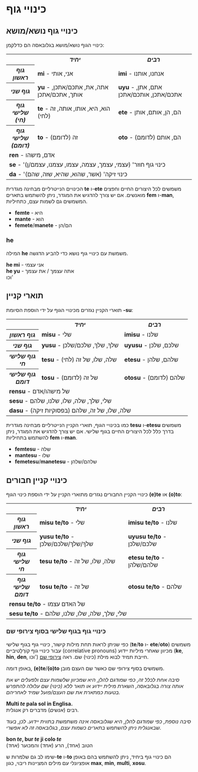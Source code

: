 <h1>כינויי גוף</h1>
<p>
</p>
<h2>כינויי גוף נושא/מושא</h2>
<p>כינויי הגוף נושא/מושא בגלובאסה הם כדלקמן:</p>
<table style="width:100%">
	<tbody>
		<tr>
			<td></td>
			<th><b><i>יחיד</i></b></th>
			<th><b><i>רבים</i></b></th>
		</tr>
		<tr>
			<th><b><i>גוף ראשון</i></b></th>
			<td><b>mi</b> - אני, אותי</td>
			<td><b>imi</b> - אנחנו, אותנו</td>
		</tr>
		<tr>
			<th><b><i>גוף שני</i></b></th>
			<td><b>yu</b> - אתה, את, אתכם/אתכן, אותך, אתכם/אתכן</td>
			<td><b>uyu</b> - אתם, אתן, אתכם/אתכן, אותכם/אתכן</td>
		</tr>
		<tr>
			<th><b><i>גוף שלישי<br />(חי)</i></b></th>
			<td><b>te</b> - הוא, היא, אותו, אותה, זה (לחי)</td>
			<td><b>ete</b> - הם, הן, אותם, אותן</td>
		</tr>
		<tr>
			<th><b><i>גוף שלישי<br />(דומם)</i></b></th>
			<td><b>to</b> - זה (לדומם)</td>
			<td><b>oto</b> - הם, אותם (לדומם)</td>
		</tr>
		<tr>
		</tr>
		<tr>
			<td colspan="3"><b>ren</b> - אדם, מישהו</td>
		</tr>
		<tr>
			<td colspan="3"><b>se</b> - 'כינוי גוף חוזר' (עצמי, עצמך, עצמה, עצמו, עצמנו, עצמם/ן) </td>
		</tr>
		<tr>
			<td colspan="3"><b>da</b> - 'כינוי זיקה' (אשר, שהוא, שהיא, שזה, שהם)</td>
		</tr>
	</tbody>
</table>
<p>הכינויים הנייטרליים מבחינה מגדרית <strong>te</strong> ו-<strong>ete</strong> משמשים לכל היצורים החיים וחפצים מואנשים.
	אם יש צורך להדגיש את המגדר, ניתן להשתמש בתארים <strong>fem</strong> ו-<strong>man</strong>, המשמשים גם לשמות עצם,
	כתחיליות.</p>
<ul>
	<li><strong>femte</strong> - היא</li>
	<li><strong>mante</strong> - הוא</li>
	<li><strong>femete</strong>/<strong>manete</strong> - הם/הן</li>
</ul>
<h3>he</h3>
<p>המילה <strong>he</strong> משמשת עם כינויי גוף נושא כדי להביע הדגשה.</p>
<p><strong>he mi</strong> - אני עצמי<br />
	<strong>he yu</strong> - אתה עצמך / את עצמך<br /> וכו'
</p>
<h2>תוארי קניין <span id="suyali_sifalexi"></span></h2>
<p>תוארי הקניין נגזרים מכינויי הגוף על ידי הוספת הסיומת <strong>-su</strong>:</p>
<table style="width:100%">
	<tbody>
		<tr>
			<td></td>
			<th><b><i>יחיד</i></b></th>
			<th><b><i>רבים</i></b></th>
		</tr>
		<tr>
			<th><b><i>גוף ראשון</i></b></th>
			<td><b>misu</b> - שלי</td>
			<td><b>imisu</b> - שלנו</td>
		</tr>
		<tr>
			<th><b><i>גוף שני</i></b></th>
			<td><b>yusu</b> - שלךָ, שלךְ, שלכם/שלכן</td>
			<td><b>uyusu</b> - שלכם, שלכן</td>
		</tr>
		<tr>
			<th><b><i>גוף שלישי<br />חי</i></b></th>
			<td><b>tesu</b> - שלה, שלו, של זה (לחי)</td>
			<td><b>etesu</b> - שלהם, שלהן</td>
		</tr>
		<tr>
			<th><b><i>גוף שלישי<br />דומם</i></b></th>
			<td><b>tosu</b> - של זה (לדומם)</td>
			<td><b>otosu</b> - שלהם (לדומם)</td>
		</tr>
		<tr>
		</tr>
		<tr>
			<td colspan="3"><b>rensu</b> - של מישהו/אדם</td>
		</tr>
		<tr>
			<td colspan="3"><b>sesu</b> - שלי, שלך, שלה, שלו, שלנו, שלהם </td>
		</tr>
		<tr>
			<td colspan="3"><b>dasu</b> - (בפסוקיות זיקה) שלה, שלו, של זה, שלהם </td>
		</tr>
	</tbody>
</table>
<p>כמו בכינויי הגוף, תוארי הקניין הנייטרליים מבחינה מגדרית <strong>tesu</strong> ו-<strong>etesu</strong> משמשים בדרך
	כלל לכל היצורים החיים בגוף שלישי. אם יש צורך להדגיש את המגדר, ניתן להשתמש בתחיליות <strong>fem</strong>
	ו-<strong>man</strong>.</p>
<ul>
	<li><strong>femtesu</strong> - שלה</li>
	<li><strong>mantesu</strong> - שלו</li>
	<li><strong>femetesu</strong>/<strong>manetesu</strong> - שלהם/שלהן</li>
</ul>
<h2>כינויי קניין חבורים</h2>
<p>כינויי הקניין החבורים נגזרים מתוארי הקניין על ידי הוספת כינוי הגוף <strong>(e)te</strong> או <strong>(o)to</strong>:
</p>
<table style="width:100%">
	<tbody>
		<tr>
			<td></td>
			<th><b><i>יחיד</i></b></th>
			<th><b><i>רבים</i></b></th>
		</tr>
		<tr>
			<th><b><i>גוף ראשון</i></b></th>
			<td><b>misu te/to</b> - שלי</td>
			<td><b>imisu te/to</b> - שלנו</td>
		</tr>
		<tr>
			<th><b><i>גוף שני</i></b></th>
			<td><b>yusu te/to</b> - שלךָ/שלךְ/שלכם/שלכן</td>
			<td><b>uyusu te/to</b> - שלכם/שלכן</td>
		</tr>
		<tr>
			<th><b><i>גוף שלישי<br />חי</i></b></th>
			<td><b>tesu te/to</b> - שלה, שלו, של זה</td>
			<td><b>etesu te/to</b> - שלהם/שלהן</td>
		</tr>
		<tr>
			<th><b><i>גוף שלישי<br />דומם</i></b></th>
			<td><b>tosu te/to</b> - של זה</td>
			<td><b>otosu te/to</b> - שלהם</td>
		</tr>
		<tr>
		</tr>
		<tr>
			<td colspan="3"><b>rensu te/to</b> - של האדם עצמו</td>
		</tr>
		<tr>
			<td colspan="3"><b>sesu te/to</b> - שלי, שלך, שלה, שלו, שלנו, שלהם </td>
		</tr>
	</tbody>
</table>
<h3>כינויי גוף בגוף שלישי בסוף צירופי שם</h3>
<p>כפי שניתן לראות תחת מילות קישור, כינויי גוף בגוף שלישי (<strong>te</strong>/<strong>to</strong> ו-
	<strong>ete</strong>/<strong>oto</strong>) משמשים עבור כינויי גוף קוֹרֶלָטיביים (correlative pronouns) מכיוון שאחרי
	מיליות יידוע (<strong>ke</strong>, <strong>hin</strong>, <strong>den</strong>, וכו') חייבת תמיד לבוא מילת (כינוי)
	שם. ראה <a href="./jumlemonli-estrutur.html#pornamelexi_in_namelexili_jumlemon">צירופי שם</a>.</p>
<p>באופן דומה, <strong>(e)te</strong>/<strong>(o)to</strong> משמשים בסוף צירופי שם כאשר שם העצם מובן.</p>
<p><em>סיבה אחת לכלל זה, כפי שמודגם להלן, היא שמכיוון שלשמות עצם ולפעלים יש את אותה צורה בגלובאסה, השארת מילית יידוע או
		תואר ללא (כינוי) שם עלולה להתפרש בטעות כמתארת את שם העצם/פועל שמיד לאחריהם.</em></p>
<p><strong>Multi <em>te</em> pala sol in Englisa.</strong><br /> רבים (<em>אנשים</em>) מדברים רק אנגלית.</p>
<p><em>סיבה נוספת, כפי שמודגם להלן, היא שגלובאסה אינה משתמשת בתווית יידוע. לכן, בעוד שבאנגלית ניתן להשתמש בתארים כשמות
		עצם, בגלובאסה זה לא אפשרי.</em></p>
<p><strong>bon <em>te</em>, bur <em>te</em> ji colo <em>te</em></strong><br /> הטוב (<em>אחד</em>), הרע (<em>אחד</em>)
	והמכוער (<em>אחד</em>)</p>
<p>שימו לב גם שלמרות ש-<strong>te</strong> ו-<strong>to</strong> הם כינויי גוף ביחיד, ניתן להשתמש בהם באופן אופציונלי עם
	מילים המציינות ריבוי, כגון <strong>max</strong>, <strong>min</strong>, <strong>multi</strong>,
	<strong>xosu</strong>. </p>
<p></p>

